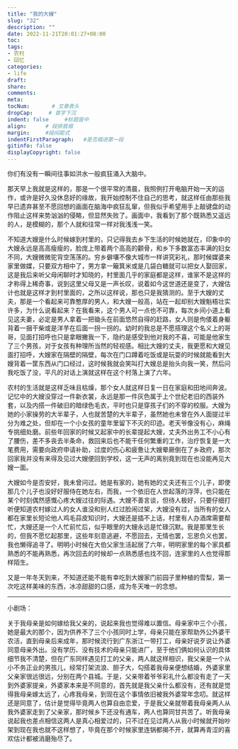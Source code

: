 ```yaml
---
title: "我的大嫂"
slug: "32"
description: ""
date: 2022-11-21T20:01:27+08:00
toc: 
tags: 
- 农村
- 回忆
categories:
- life
draft: 
share:
comments:
meta: 
tocNum:       # 文章表头
dropCap:     # 首字下沉
indent: false     #标题居中
align:      # 段排首缩
margin:     #段间距式
indentFirstParagraph:   #是否缩进第一段
gitinfo: false
displayCopyright: false
---
```


你们有没有一瞬间往事如洪水一般疯狂涌入大脑中。

那天早上我就是这样的，那是一个很平常的清晨，我照例打开电脑开始一天的运作，或许是好久没休息好的缘故，我开始控制不住自己的思考，就这样任由那些我早已遗弃甚至不愿回想的画面在脑海中疯狂乱窜，但我似乎希望用手上敲键盘的动作阻止这样来势汹汹的侵略，但显然失败了。画面中，我看到了那个既熟悉又遥远的人，是模糊的，那个人就和往常一样对我浅浅一笑。

不知道大嫂是什么时候嫁到村里的，只记得我去乡下生活的时候她就在，印象中的大嫂永远是高高瘦瘦的，脸庞上带着两个高高的颧骨，和乡下多数富态丰满的妇女不同，大嫂微微驼背空荡荡的。穷乡僻壤不像大城市一样讲究彩礼，那时候媒婆来家里做媒，只要双方相中了，男方拿一簸箕米或是几袋白糖就可以把女人娶回家，这是我后来听父母闲聊时才知晓的，村里面几乎的家庭都是这样，谁家不是这样的才称得上稀奇事，说到这里父母又是一声长叹，说着如今这世道还是变了，大嫂估计也就是这样才到村里面的，之所以这样说，那也只是我猜测的。至于大嫂的丈夫，那是一个看起来可靠憨厚的男人，和大嫂一般高，站在一起却别大嫂魁梧壮实许多，为什么说看起来？在我看来，这个男人可一点也不可靠，每次乡间小道上看见这夫妻，必定是男人拿着一把锄头在前面悠然自得的赶路，女人则是佝偻着身躯背着一捆干柴或是洋芋在后面一拐一拐的。幼时的我总是不愿搭理这个名义上的哥哥，见面打招呼也只是拿眼撇我一下，隐约是感受到他对我的不喜，可能是他家生了三个男孩，对于女孩有种理所当然的轻视感。相比大嫂的丈夫，我更愿和大嫂见面打招呼，大嫂家在隔壁的隔壁，每次在门口蹲着吃饭或是玩耍的时候就能看到大嫂背着一筐东西从门口经过，这时候我就会笑叫打大嫂总是抬头向我一笑，然后问我吃饭了没，平凡的对话上演就这样在这个村落上演了六年。

农村的生活就是这样乏味且枯燥，那个女人就这样日复一日在家庭和田地间奔波。记忆中的大嫂没穿过一件新衣裳，永远是那一件灰色属于上个世纪老旧的西装外套，以及内搭一件破旧的暗绿色毛衣，平时也只是穿孩子们的不穿的校服。大嫂为她的小家操劳的大半辈子，人也就苦楚的大半辈子，虽然她也未曾在外人面提过半分为难之处，但却在一个小女孩的童年里留下不灭的印迹。老天爷像没有心，麻绳专挑细处磨。前些年回家的时候又起家中的长辈提起大嫂，丈夫外出务工不小心有了腰伤，差不多丧去半条命，救回来后也不能干任何繁重的工作，治疗恢复是一大笔费用，需要向政府申请补助，过度的伤心和疲惫让大嫂晕厥倒在了乡政府，那次回家我并没有来得及见过大嫂便回到学校，这一无声的离别竟到现在也没能再见大嫂一面。

大嫂如今是否安好，我未曾问过。她是有家的，她有她的丈夫还有三个儿子，即使那几个儿子也没好好服侍在她左右，而我，一个依旧在人世起落的浮萍，也只能在某个时刻偶然感慨心疼大嫂过往的际遇。大嫂不善言谈，但待人极好，只要仔细打听便知道农村嫁过人的女人谁没和别人红过脸闹过架，大嫂没有过，当所有的女人都在家里长短论他人鸡毛蒜皮知识时，大嫂还是插不上话，村里有人办酒席需要帮忙，大嫂还是一个人忙前忙后，似乎眼里的大嫂永远是忙碌沉默。我是那里生长的，但我不愿忆起那里，这些年刻意逃避，不愿回去，无情也罢，忘恩负义也罢，我也懒得追寻了。明明小时候在大伯父家生活起居了六年，明明家里的每个家具都熟悉的不能再熟悉，再次回去的时候却一点熟悉感也找不回，连家里的人也觉得那样陌生。

又是一年冬天到来，不知道还能不能有幸吃到大嫂家门前园子里种植的雪梨，第一次吃这样美味的东西，冰凉甜甜的口感，成为冬天唯一的念想。

---

小剧场：

关于我母亲是如何嫁给我父亲的，说起来我也觉得难以置信。母亲家中三个小孩，她是最大的那个，因为供养不了三个小孩同时上学，母亲只能在家帮助外公外婆干农活，直到母亲后来成年，那时候流行到广东浙江一带打工，母亲好说歹说让外婆同意母亲外出。没有学历、没有技术的母亲只能进厂，至于他们俩如何认识的具体细节我不清楚，但在广东同样遇见打工的父亲，两人就这样相识，我父亲是一个从小不务正业的男孩儿，经常打架流浪、胆子大，勾搭着我母亲便想结婚，外婆家里父亲家很远很远，分别在两个县城。于是，父亲带着爷爷彩礼什么都没有走了一天到外婆家提亲，外婆家本来是不同意的，首先就是我父亲什么都没有，还有就是觉得我母亲嫁太远了，心疼我母亲，到现在这个事情依旧被我外婆常年念叨。就这样还是同意了，估计是觉得毕竟两人也算自由恋爱，于是我父亲就带着我母亲两人从我外婆家走到了父亲家，那时候乡下还没有通车，两人也算同甘共苦了。听我母亲说起我也差点相信这两人是真心相爱过的，只不过在见过两人从我小时候就开始吵架到现在我也就不这样想了，毕竟在那个时候家里连锅都揭不开，就算再青涩的喜欢估计都被消磨殆尽了。

